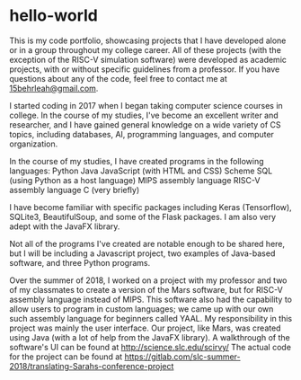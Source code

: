 # hello-world
This is my code portfolio, showcasing projects that I have developed alone or in a group throughout my college career.
All of these projects (with the exception of the RISC-V simulation software) were developed as academic projects, with or without specific guidelines from a professor. If you have questions about any of the code, feel free to contact me at 15behrleah@gmail.com.

I started coding in 2017 when I began taking computer science courses in college. In the course of my studies, I've become an excellent writer and researcher, and I have gained general knowledge on a wide variety of CS topics, including databases, AI, programming languages, and computer organization. 

In the course of my studies, I have created programs in the following languages:
  Python
  Java 
  JavaScript (with HTML and CSS)
  Scheme
  SQL (using Python as a host language)
  MIPS assembly language
  RISC-V assembly language
  C (very briefly)
  
I have become familiar with specific packages including Keras (Tensorflow), SQLite3, BeautifulSoup, and some of the Flask packages.
I am also very adept with the JavaFX library. 

Not all of the programs I've created are notable enough to be shared here, but I will be including a Javascript project, two examples of Java-based software, and three Python programs. 
  
Over the summer of 2018, I worked on a project with my professor and two of my classmates to create a version of the Mars software, but for RISC-V assembly language instead of MIPS. This software also had the capability to allow users to program in custom languages; we came up with our own such assembly language for beginners called YAAL. My responsibility in this project was mainly the user interface. Our project, like Mars, was created using Java (with a lot of help from the JavaFX library). 
A walkthrough of the software's UI can be found at http://science.slc.edu/scirvy/
The actual code for the project can be found at https://gitlab.com/slc-summer-2018/translating-Sarahs-conference-project

